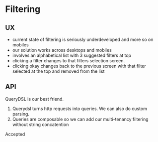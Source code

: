 # Filtering

## UX
- current state of filtering is seriously underdeveloped and more so on mobiles
- our solution works across desktops and mobiles
- involves an alphabetical list with 3 suggested filters at top
- clicking a filter changes to that filters selection screen.
- clicking okay changes back to the previous screen with that filter selected at the top and removed from the list

## API
QueryDSL is our best friend.

1. Querydsl turns http requests into queries. We can also do custom parsing.
2. Queries are composable so we can add our multi-tenancy filtering without string concatention

Accepted